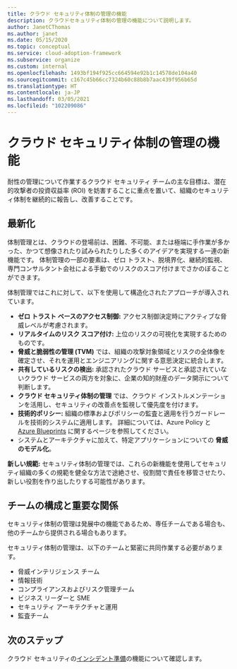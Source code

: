 ```yaml
---
title: クラウド セキュリティ体制の管理の機能
description: クラウドセキュリティ体制の管理の機能について説明します。
author: JanetCThomas
ms.author: janet
ms.date: 05/15/2020
ms.topic: conceptual
ms.service: cloud-adoption-framework
ms.subservice: organize
ms.custom: internal
ms.openlocfilehash: 1493bf194f925cc664594e92b1c14578de104a40
ms.sourcegitcommit: c167c45b66cc7324b60c88b8b7aac439f956b65d
ms.translationtype: HT
ms.contentlocale: ja-JP
ms.lasthandoff: 03/05/2021
ms.locfileid: "102209086"
---
```

<!-- docsTest:casing TVM -->

# <a name="function-of-cloud-security-posture-management"></a>クラウド セキュリティ体制の管理の機能

耐性の管理について作業するクラウド セキュリティ チームの主な目標は、潜在的攻撃者の投資収益率 (ROI) を妨害することに重点を置いて、組織のセキュリティ体制を継続的に報告し、改善することです。

## <a name="modernization"></a>最新化

体制管理とは、クラウドの登場前は、困難、不可能、または極端に手作業が多かった、かつて想像されたり試みられたりした多くのアイデアを実現する一連の新機能です。 体制管理の一部の要素は、ゼロ トラスト、脱境界化、継続的監視、専門コンサルタント会社による手動でのリスクのスコア付けまでさかのぼることができます。

体制管理ではこれに対して、以下を使用して構造化されたアプローチが導入されています。

- **ゼロ トラスト ベースのアクセス制御:** アクセス制御決定時にアクティブな脅威レベルが考慮されます。
- **リアルタイムのリスク スコア付け:** 上位のリスクの可視化を実現するためのものです。
- **脅威と脆弱性の管理 (TVM)** では、組織の攻撃対象領域とリスクの全体像を確定させ、それを運用とエンジニアリングに関する意思決定に統合します。
- **共有しているリスクの検出:** 承認されたクラウド サービスと承認されていないクラウド サービスの両方を対象に、企業の知的財産のデータ開示について判断します。
- **クラウド セキュリティ体制の管理** では、クラウド インストルメンテーションを活用し、セキュリティの改善点を監視して優先度を付けます。
- **技術的ポリシー:** 組織の標準およびポリシーの監査と適用を行うガードレールを技術的システムに適用します。 詳細については、Azure Policy と [Azure Blueprints](/azure/governance/blueprints/overview) に関するページを参照してください。
- システムとアーキテクチャに加えて、特定アプリケーションについての **脅威のモデル化**。

**新しい規範:** セキュリティ体制の管理では、これらの新機能を使用してセキュリティ組織の多くの規範を健全な方法で途絶させ、役割間で責任を移管させたり、新しい役割を作り出したりする可能性があります。

## <a name="team-composition-and-key-relationships"></a>チームの構成と重要な関係

セキュリティ体制の管理は発展中の機能であるため、専任チームである場合も、他のチームから提供される場合もあります。

セキュリティ体制の管理は、以下のチームと緊密に共同作業する必要があります。

- 脅威インテリジェンス チーム
- 情報技術
- コンプライアンスおよびリスク管理チーム
- ビジネス リーダーと SME
- セキュリティ アーキテクチャと運用
- 監査チーム

## <a name="next-steps"></a>次のステップ

クラウド セキュリティの[インシデント準備](./cloud-security-incident-preparation.md)の機能について確認します。
